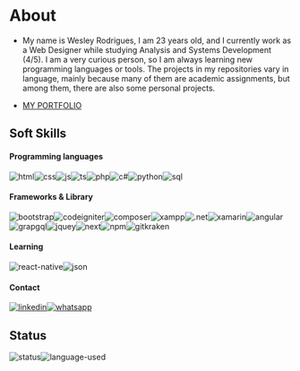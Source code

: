 # About
- My name is Wesley Rodrigues, I am 23 years old, and I currently work as a Web Designer while studying Analysis and Systems Development (4/5). I am a very curious person, so I am always learning new programming languages or tools. The projects in my repositories vary in language, mainly because many of them are academic assignments, but among them, there are also some personal projects.

- [MY PORTFOLIO](https://wesleyrodrigues55.github.io/)

## Soft Skills

#### Programming languages
<div style="display: flex; gap: 2; flex-wrap: wrap">
  <img src="https://img.shields.io/badge/HTML5-E34F26?style=for-the-badge&logo=html5&logoColor=white" alt="html">
  <img src="https://img.shields.io/badge/CSS3-1572B6?style=for-the-badge&logo=css3&logoColor=white" alt="css">
  <img src="https://img.shields.io/badge/JavaScript-323330?style=for-the-badge&logo=javascript&logoColor=F7DF1E" alt="js">
  <img src="https://img.shields.io/badge/TypeScript-007ACC?style=for-the-badge&logo=typescript&logoColor=white" alt="ts">
  <img src="https://img.shields.io/badge/PHP-777BB4?style=for-the-badge&logo=php&logoColor=white" alt="php">
  <img src="https://img.shields.io/badge/C%23-239120?style=for-the-badge&logo=c-sharp&logoColor=white" alt="c#">
  <img src="https://img.shields.io/badge/Python-FFD43B?style=for-the-badge&logo=python&logoColor=blue" alt="python">
  <img src="https://img.shields.io/badge/SQL-FFFFFF?style=for-the-badge&logo=python&logoColor=blue" alt="sql">
</div>

#### Frameworks & Library
<div style="display: flex; gap: 2; flex-wrap: wrap">
      <img src="https://img.shields.io/badge/Bootstrap-563D7C?style=for-the-badge&logo=bootstrap&logoColor=white" alt="bootstrap">
      <img src="https://img.shields.io/badge/Codeigniter-EF4223?style=for-the-badge&logo=codeigniter&logoColor=white" alt="codeigniter">
      <img src="https://img.shields.io/badge/Composer-885630?style=for-the-badge&logo=Composer&logoColor=white" alt="composer">
      <img src="https://img.shields.io/badge/Xampp-F37623?style=for-the-badge&logo=xampp&logoColor=white" alt="xampp">
      <img src="https://img.shields.io/badge/.NET-512BD4?style=for-the-badge&logo=dotnet&logoColor=white" alt=".net">
      <img src="https://img.shields.io/badge/Xamarin-3498DB?style=for-the-badge&logo=xamarin&logoColor=white" alt="xamarin">
      <img src="https://img.shields.io/badge/Angular-DD0031?style=for-the-badge&logo=angular&logoColor=white" alt="angular">
      <img src="https://img.shields.io/badge/GraphQl-E10098?style=for-the-badge&logo=graphql&logoColor=white" alt="grapgql">
      <img src="https://img.shields.io/badge/jQuery-0769AD?style=for-the-badge&logo=jquery&logoColor=white" alt="jquey">
      <img src="https://img.shields.io/badge/next%20js-000000?style=for-the-badge&logo=nextdotjs&logoColor=white" alt="next">
      <img src="https://img.shields.io/badge/npm-CB3837?style=for-the-badge&logo=npm&logoColor=white" alt="npm">
      <img src="https://img.shields.io/badge/GitKraken-179287?style=for-the-badge&logo=GitKraken&logoColor=white" alt="gitkraken">
</div>

#### Learning
<div style="display: flex; gap: 2; flex-wrap: wrap">
    <img src="https://img.shields.io/badge/React_Native-20232A?style=for-the-badge&logo=react&logoColor=61DAFB" alt="react-native">
    <img src="https://img.shields.io/badge/json-5E5C5C?style=for-the-badge&logo=json&logoColor=white" alt="json">
</div>

#### Contact
<div style="display: flex; gap: 2; flex-wrap: wrap">
  <a href="https://www.linkedin.com/in/wesley-rodrigues-708360144/"><img src="https://img.shields.io/badge/LinkedIn-0077B5?style=for-the-badge&logo=linkedin&logoColor=white" alt="linkedin"></a>
  <a href="https://api.whatsapp.com/send?phone=55011975699770"><img src="https://img.shields.io/badge/WhatsApp-25D366?style=for-the-badge&logo=WhatsApp&logoColor=white" alt="whatsapp"></a>
</div>


## Status
<div style="display: flex; gap: 2; jusfiy-content: center">
  <img src="https://github-readme-stats.vercel.app/api?username=WesleyRodrigues55&show_icons=true&theme=neon" alt="status">
  <img src="https://github-readme-stats.vercel.app/api/top-langs/?username=WesleyRodrigues55&layout=compact&theme=neon" alt="language-used">
</div>
